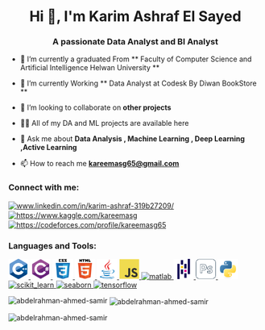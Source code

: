 <h1 align="center">Hi 👋, I'm Karim Ashraf El Sayed</h1>
<h3 align="center">A passionate Data Analyst and BI Analyst</h3>


- 🔭 I’m currently a graduated From ** Faculty of Computer Science and Artificial Intelligence Helwan University **

- 🌱 I’m currently Working ** Data Analyst at Codesk By Diwan BookStore **

- 👯 I’m looking to collaborate on **other projects**

- 👨‍💻 All of my DA and ML projects are available here

- 💬 Ask me about **Data Analysis , Machine Learning , Deep Learning ,Active Learning**

- 📫 How to reach me **kareemasg65@gmail.com**

 <!--
- 🔗 [Linked-in] (www.linkedin.com/in/karim-ashraf-elsayed-)
- 💻 [Kaggle] (https://www.kaggle.com/kareemasg)
- 👨‍💻 [CodeForces] (https://codeforces.com/profile/kareemasg65)
-->

<h3 align="left">Connect with me:</h3>
<p align="left">
<a href="www.linkedin.com/in/karim-ashraf-319b27209/" target="blank"><img align="center" src="https://raw.githubusercontent.com/rahuldkjain/github-profile-readme-generator/master/src/images/icons/Social/linked-in-alt.svg" alt="www.linkedin.com/in/karim-ashraf-319b27209/" height="30" width="40" /></a>
<a href="https://www.kaggle.com/kareemasg" target="blank"><img align="center" src="https://raw.githubusercontent.com/rahuldkjain/github-profile-readme-generator/master/src/images/icons/Social/kaggle.svg" alt="https://www.kaggle.com/kareemasg" height="30" width="40" /></a>
<a href="https://codeforces.com/profile/kareemasg65" target="blank"><img align="center" src="https://raw.githubusercontent.com/rahuldkjain/github-profile-readme-generator/master/src/images/icons/Social/codeforces.svg" alt="https://codeforces.com/profile/kareemasg65" height="30" width="40" /></a>
</p>

<h3 align="left">Languages and Tools:</h3>
<p align="left"> <a href="https://www.w3schools.com/cpp/" target="_blank" rel="noreferrer"> <img src="https://raw.githubusercontent.com/devicons/devicon/master/icons/cplusplus/cplusplus-original.svg" alt="cplusplus" width="40" height="40"/> </a> <a href="https://www.w3schools.com/cs/" target="_blank" rel="noreferrer"> <img src="https://raw.githubusercontent.com/devicons/devicon/master/icons/csharp/csharp-original.svg" alt="csharp" width="40" height="40"/> </a> <a href="https://www.w3schools.com/css/" target="_blank" rel="noreferrer"> <img src="https://raw.githubusercontent.com/devicons/devicon/master/icons/css3/css3-original-wordmark.svg" alt="css3" width="40" height="40"/> </a> <a href="https://www.w3.org/html/" target="_blank" rel="noreferrer"> <img src="https://raw.githubusercontent.com/devicons/devicon/master/icons/html5/html5-original-wordmark.svg" alt="html5" width="40" height="40"/> </a> <a href="https://www.java.com" target="_blank" rel="noreferrer"> <img src="https://raw.githubusercontent.com/devicons/devicon/master/icons/java/java-original.svg" alt="java" width="40" height="40"/> </a> <a href="https://developer.mozilla.org/en-US/docs/Web/JavaScript" target="_blank" rel="noreferrer"> <img src="https://raw.githubusercontent.com/devicons/devicon/master/icons/javascript/javascript-original.svg" alt="javascript" width="40" height="40"/> </a> <a href="https://www.mathworks.com/" target="_blank" rel="noreferrer"> <img src="https://upload.wikimedia.org/wikipedia/commons/2/21/Matlab_Logo.png" alt="matlab" width="40" height="40"/> </a> <a href="https://pandas.pydata.org/" target="_blank" rel="noreferrer"> <img src="https://raw.githubusercontent.com/devicons/devicon/2ae2a900d2f041da66e950e4d48052658d850630/icons/pandas/pandas-original.svg" alt="pandas" width="40" height="40"/> </a> <a href="https://www.photoshop.com/en" target="_blank" rel="noreferrer"> <img src="https://raw.githubusercontent.com/devicons/devicon/master/icons/photoshop/photoshop-line.svg" alt="photoshop" width="40" height="40"/> </a> <a href="https://www.python.org" target="_blank" rel="noreferrer"> <img src="https://raw.githubusercontent.com/devicons/devicon/master/icons/python/python-original.svg" alt="python" width="40" height="40"/> </a> <a href="https://scikit-learn.org/" target="_blank" rel="noreferrer"> <img src="https://upload.wikimedia.org/wikipedia/commons/0/05/Scikit_learn_logo_small.svg" alt="scikit_learn" width="40" height="40"/> </a> <a href="https://seaborn.pydata.org/" target="_blank" rel="noreferrer"> <img src="https://seaborn.pydata.org/_images/logo-mark-lightbg.svg" alt="seaborn" width="40" height="40"/> </a> <a href="https://www.tensorflow.org" target="_blank" rel="noreferrer"> <img src="https://www.vectorlogo.zone/logos/tensorflow/tensorflow-icon.svg" alt="tensorflow" width="40" height="40"/> </a> </p>

<p><img align="left" src="https://github-readme-stats.vercel.app/api/top-langs?username=abdelrahman-ahmed-samir&show_icons=true&locale=en&layout=compact" alt="abdelrahman-ahmed-samir" /></p>

<p>&nbsp;<img align="center" src="https://github-readme-stats.vercel.app/api?username=abdelrahman-ahmed-samir&show_icons=true&locale=en" alt="abdelrahman-ahmed-samir" /></p>

<p><img align="center" src="https://github-readme-streak-stats.herokuapp.com/?user=abdelrahman-ahmed-samir&" alt="abdelrahman-ahmed-samir" /></p>
